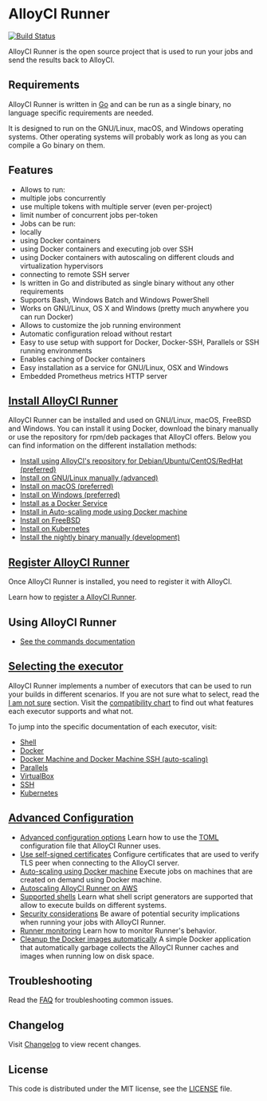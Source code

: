 # AlloyCI Runner

[![Build Status](https://gitlab.com/AlloyCI/alloy-runner/badges/master/build.svg)](https://github.com/AlloyCI/alloy-runner)

AlloyCI Runner is the open source project that is used to run your jobs and
send the results back to AlloyCI.
## Requirements

AlloyCI Runner is written in [Go][golang] and can be run as a single binary, no
language specific requirements are needed.

It is designed to run on the GNU/Linux, macOS, and Windows operating systems.
Other operating systems will probably work as long as you can compile a Go
binary on them.

## Features

- Allows to run:
 - multiple jobs concurrently
 - use multiple tokens with multiple server (even per-project)
 - limit number of concurrent jobs per-token
- Jobs can be run:
 - locally
 - using Docker containers
 - using Docker containers and executing job over SSH
 - using Docker containers with autoscaling on different clouds and virtualization hypervisors
 - connecting to remote SSH server
- Is written in Go and distributed as single binary without any other requirements
- Supports Bash, Windows Batch and Windows PowerShell
- Works on GNU/Linux, OS X and Windows (pretty much anywhere you can run Docker)
- Allows to customize the job running environment
- Automatic configuration reload without restart
- Easy to use setup with support for Docker, Docker-SSH, Parallels or SSH running environments
- Enables caching of Docker containers
- Easy installation as a service for GNU/Linux, OSX and Windows
- Embedded Prometheus metrics HTTP server

## [Install AlloyCI Runner](install/README.md)

AlloyCI Runner can be installed and used on GNU/Linux, macOS, FreeBSD and Windows.
You can install it using Docker, download the binary manually or use the
repository for rpm/deb packages that AlloyCI offers. Below you can find
information on the different installation methods:

- [Install using AlloyCI's repository for Debian/Ubuntu/CentOS/RedHat (preferred)](install/linux-repository.md)
- [Install on GNU/Linux manually (advanced)](install/linux-manually.md)
- [Install on macOS (preferred)](install/osx.md)
- [Install on Windows (preferred)](install/windows.md)
- [Install as a Docker Service](install/docker.md)
- [Install in Auto-scaling mode using Docker machine](install/autoscaling.md)
- [Install on FreeBSD](install/freebsd.md)
- [Install on Kubernetes](install/kubernetes.md)
- [Install the nightly binary manually (development)](install/bleeding-edge.md)

## [Register AlloyCI Runner](register/README.md)

Once AlloyCI Runner is installed, you need to register it with AlloyCI.

Learn how to [register a AlloyCI Runner](register/README.md).

## Using AlloyCI Runner

- [See the commands documentation](commands/README.md)

## [Selecting the executor](executors/README.md)

AlloyCI Runner implements a number of executors that can be used to run your
builds in different scenarios. If you are not sure what to select, read the
[I am not sure](executors/README.md#i-am-not-sure) section.
Visit the [compatibility chart](executors/README.md#compatibility-chart) to find
out what features each executor supports and what not.

To jump into the specific documentation of each executor, visit:

- [Shell](executors/shell.md)
- [Docker](executors/docker.md)
- [Docker Machine and Docker Machine SSH (auto-scaling)](install/autoscaling.md)
- [Parallels](executors/parallels.md)
- [VirtualBox](executors/virtualbox.md)
- [SSH](executors/ssh.md)
- [Kubernetes](executors/kubernetes.md)

## [Advanced Configuration](configuration/index.md)

- [Advanced configuration options](configuration/advanced-configuration.md) Learn how to use the [TOML][] configuration file that AlloyCI Runner uses.
- [Use self-signed certificates](configuration/tls-self-signed.md) Configure certificates that are used to verify TLS peer when connecting to the AlloyCI server.
- [Auto-scaling using Docker machine](configuration/autoscale.md) Execute jobs on machines that are created on demand using Docker machine.
- [Autoscaling AlloyCI Runner on AWS](configuration/runner_autoscale_aws/index.md)
- [Supported shells](shells/README.md) Learn what shell script generators are supported that allow to execute builds on different systems.
- [Security considerations](security/index.md) Be aware of potential security implications when running your jobs with AlloyCI Runner.
- [Runner monitoring](monitoring/README.md) Learn how to monitor Runner's behavior.
- [Cleanup the Docker images automatically](https://alloy.com/alloy-org/alloy-runner-docker-cleanup) A simple Docker application that automatically garbage collects the AlloyCI Runner caches and images when running low on disk space.

## Troubleshooting

Read the [FAQ](faq/README.md) for troubleshooting common issues.

## Changelog

Visit [Changelog] to view recent changes.

## License

This code is distributed under the MIT license, see the [LICENSE][] file.

[Changelog]: https://github.com/AlloyCI/alloy-runner/blob/master/CHANGELOG.md
[golang]: https://golang.org/
[LICENSE]: https://github.com/AlloyCI/alloy-runner/tree/master/LICENSE
[TOML]: https://github.com/toml-lang/toml
